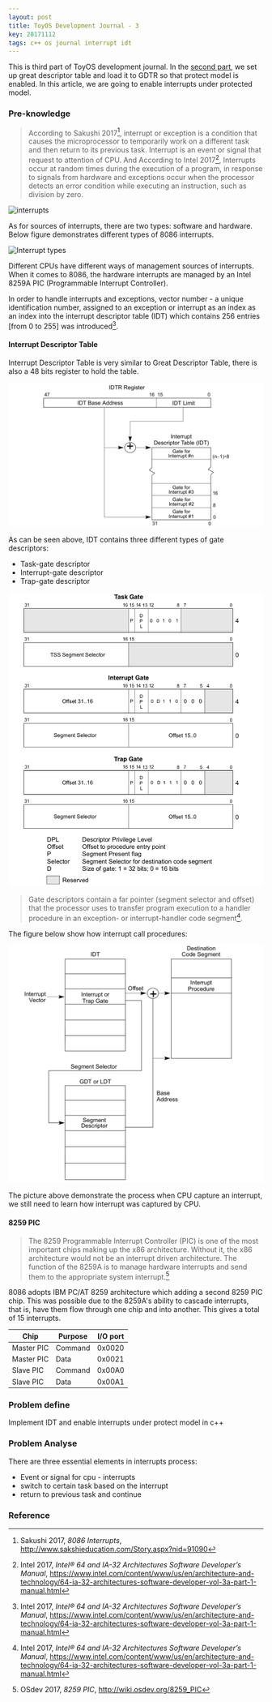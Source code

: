 ```yaml
---
layout: post
title: ToyOS Development Journal - 3
key: 20171112
tags: c++ os journal interrupt idt 
---
```


This is third part of ToyOS development journal. In the [second part](https://jerry153fish.github.io/2017/11/09/ToyOS-development-journal-2.html), we set up great descriptor table and load it to GDTR so that protect model is enabled. In this article, we are going to enable interrupts under protected model.

### Pre-knowledge

> According to Sakushi 2017[^1], interrupt or exception is a condition that causes the microprocessor to temporarily work on a different task and then return to its previous task. Interrupt is an event or signal that request to attention of CPU. And According to Intel 2017[^2], Interrupts occur at random times during the execution of a program, in response to signals from hardware and exceptions occur when the processor detects an error condition while executing an instruction, such as division by zero.

![interrupts](http://www.sakshieducation.com/Engg/EnggAcademia/Images/Microprocessor_Microcontroller/Interrupt.jpg)

As for sources of interrupts, there are two types: software and hardware. Below figure demonstrates different types of 8086 interrupts.

![Interrupt types](http://www.sakshieducation.com/Engg/EnggAcademia/Images/Microprocessor_Microcontroller/TypesofInterrupts.jpg)

Different CPUs have different ways of management sources of interrupts. When it comes to 8086, the hardware interrupts are managed by an Intel 8259A PIC (Programmable Interrupt Controller).

In order to handle interrupts and exceptions, vector number - a unique identification number, assigned to an exception or interrupt as an index as an index into the interrupt descriptor table (IDT) which contains 256 entries [from 0 to 255] was introduced[^2].

#### Interrupt Descriptor Table

Interrupt Descriptor Table is very similar to Great Descriptor Table, there is also a 48 bits register to hold the table.

![IDTR](/assets/img/toyOS/idtr.png)

As can be seen above, IDT contains three different types of gate descriptors:

* Task-gate descriptor
* Interrupt-gate descriptor
* Trap-gate descriptor

![gate descriptors](/assets/img/toyOS/gatedes.png)

> Gate descriptors contain a far pointer (segment selector and offset) that the processor uses to transfer program execution to a handler procedure in an exception- or interrupt-handler code segment[^2]. 

The figure below show how interrupt call procedures:

![interrupt call](/assets/img/toyOS/interruptcall.png) 

The picture above demonstrate the process when CPU capture an interrupt, we still need to learn how interrupt was captured by CPU.

#### 8259 PIC

> The 8259 Programmable Interrupt Controller (PIC) is one of the most important chips making up the x86 architecture. Without it, the x86 architecture would not be an interrupt driven architecture. The function of the 8259A is to manage hardware interrupts and send them to the appropriate system interrupt.[^3]

8086 adopts IBM PC/AT 8259 architecture which adding a second 8259 PIC chip. This was possible due to the 8259A's ability to cascade interrupts, that is, have them flow through one chip and into another. This gives a total of 15 interrupts.

Chip | Purpose | I/O port
---|---|---
Master PIC | Command | 0x0020
Master PIC | Data | 	0x0021
Slave PIC | Command | 0x00A0
Slave PIC | Data | 0x00A1

### Problem define

Implement IDT and enable interrupts under protect model in c++

### Problem Analyse


There are three essential elements in interrupts process:

* Event or signal for cpu - interrupts
* switch to certain task based on the interrupt
* return to previous task and continue 

### Reference

[^1]: Sakushi 2017, *8086 Interrupts*, http://www.sakshieducation.com/Story.aspx?nid=91090 
[^2]: Intel 2017, *Intel® 64 and IA-32 Architectures Software Developer’s Manual*, https://www.intel.com/content/www/us/en/architecture-and-technology/64-ia-32-architectures-software-developer-vol-3a-part-1-manual.html
[^3]: OSdev 2017, *8259 PIC*, http://wiki.osdev.org/8259_PIC